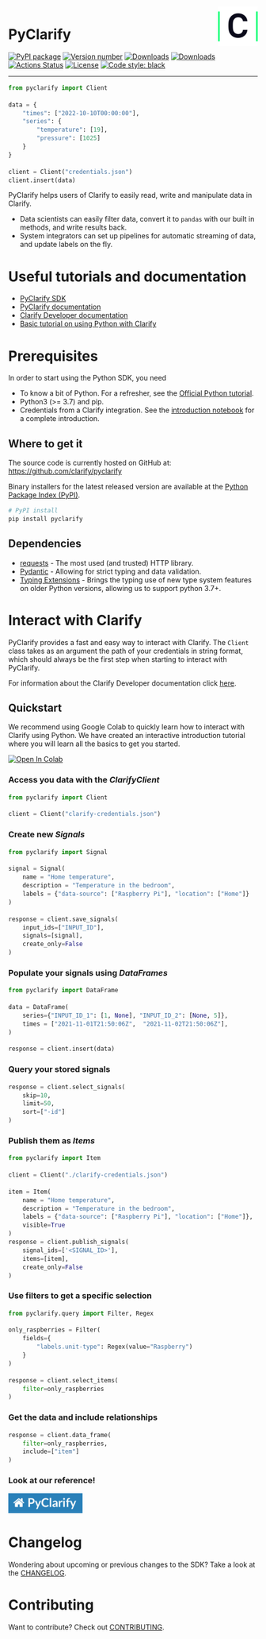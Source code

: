 <a href="https://www.clarify.io">
    <img src="https://raw.githubusercontent.com/clarify/data-science-tutorials/main/media/logo_dark.png" alt="Clarify logo" title="Clarify" align="right" height="80" />
</a>

# PyClarify

[![PyPI package](https://img.shields.io/badge/pip%20install-pyclarify-brightgreen)](https://pypi.org/project/pyclarify/)
[![Version number](https://img.shields.io/pypi/v/pyclarify?color=green&label=version)](https://pypi.org/project/pyclarify/)
[![Downloads](https://static.pepy.tech/badge/pyclarify)](https://pepy.tech/project/pyclarify)
[![Downloads](https://static.pepy.tech/personalized-badge/pyclarify?period=month&units=none&left_color=grey&right_color=blue&left_text=downloads/month)](https://pepy.tech/project/pyclarify)
[![Actions Status](https://github.com/clarify/pyclarify/workflows/Build%20status/badge.svg)](https://github.com/clarify/pyclarify/actions)
[![License](https://img.shields.io/github/license/clarify/pyclarify)](https://github.com/clarify/pyclarify/blob/main/LICENSE)
[![Code style: black](https://img.shields.io/badge/code%20style-black-000000.svg)](https://github.com/ambv/black)

<hr/>

```python
from pyclarify import Client

data = {
    "times": ["2022-10-10T00:00:00"],
    "series": {
        "temperature": [19],
        "pressure": [1025]
    }
}

client = Client("credentials.json")
client.insert(data)
```

PyClarify helps users of Clarify to easily read, write and manipulate data in Clarify.

- Data scientists can easily filter data, convert it to `pandas` with our built in methods, and write results back.
- System integrators can set up pipelines for automatic streaming of data, and update labels on the fly.

# Useful tutorials and documentation

- [PyClarify SDK](https://pypi.org/project/pyclarify/)
- [PyClarify documentation](https://clarify.github.io/pyclarify/)
- [Clarify Developer documentation](https://docs.clarify.io/developers/welcome)
- [Basic tutorial on using Python with Clarify](https://colab.research.google.com/github/clarify/data-science-tutorials/blob/main/tutorials/Introduction.ipynb)

# Prerequisites

In order to start using the Python SDK, you need

- To know a bit of Python. For a refresher, see the [Official Python tutorial](https://docs.python.org/tutorial/).
- Python3 (>= 3.7) and pip.
- Credentials from a Clarify integration. See the [introduction notebook](https://colab.research.google.com/github/clarify/data-science-tutorials/blob/main/tutorials/Introduction.ipynb) for a complete introduction.

## Where to get it

The source code is currently hosted on GitHub at: https://github.com/clarify/pyclarify

Binary installers for the latest released version are available at the [Python
Package Index (PyPI)](https://pypi.org/project/pyclarify).

```sh
# PyPI install
pip install pyclarify
```

## Dependencies

- [requests](https://requests.readthedocs.io/en/latest/) - The most used (and trusted) HTTP library.
- [Pydantic](https://pydantic-docs.helpmanual.io) - Allowing for strict typing and data validation.
- [Typing Extensions](https://typing.readthedocs.io) - Brings the typing use of new type system features on older Python versions, allowing us to support python 3.7+.

# Interact with Clarify

PyClarify provides a fast and easy way to interact with Clarify.
The `Client` class takes as an argument the path of your credentials in string format, which should always be the first step when starting to interact with PyClarify.

For information about the Clarify Developer documentation
click [here](https://docs.clarify.io/developers/welcome).

## Quickstart

We recommend using Google Colab to quickly learn how to interact with Clarify using Python. We have created an interactive introduction tutorial where you will learn all the basics to get you started.

[![Open In Colab](https://colab.research.google.com/assets/colab-badge.svg)](https://colab.research.google.com/github/clarify/data-science-tutorials/blob/main/tutorials/Introduction.ipynb)

### Access you data with the _ClarifyClient_

```python
from pyclarify import Client

client = Client("clarify-credentials.json")
```

### Create new _Signals_

```python
from pyclarify import Signal

signal = Signal(
    name = "Home temperature",
    description = "Temperature in the bedroom",
    labels = {"data-source": ["Raspberry Pi"], "location": ["Home"]}
)

response = client.save_signals(
    input_ids=["INPUT_ID"],
    signals=[signal],
    create_only=False
)
```

### Populate your signals using _DataFrames_

```python
from pyclarify import DataFrame

data = DataFrame(
    series={"INPUT_ID_1": [1, None], "INPUT_ID_2": [None, 5]},
    times = ["2021-11-01T21:50:06Z",  "2021-11-02T21:50:06Z"],
)

response = client.insert(data)
```

### Query your stored signals

```python
response = client.select_signals(
    skip=10,
    limit=50,
    sort=["-id"]
)
```

### Publish them as _Items_

```python
from pyclarify import Item

client = Client("./clarify-credentials.json")

item = Item(
    name = "Home temperature",
    description = "Temperature in the bedroom",
    labels = {"data-source": ["Raspberry Pi"], "location": ["Home"]},
    visible=True
)
response = client.publish_signals(
    signal_ids=['<SIGNAL_ID>'],
    items=[item],
    create_only=False
)
```

### Use filters to get a specific selection

```python
from pyclarify.query import Filter, Regex

only_raspberries = Filter(
    fields={
        "labels.unit-type": Regex(value="Raspberry")
    }
)

response = client.select_items(
    filter=only_raspberries
)
```

### Get the data and include relationships

```python
response = client.data_frame(
    filter=only_raspberries,
    include=["item"]
)
```

### Look at our reference!

[<img src="./docs/source/reference.png" width="150" />](https://clarify.github.io/pyclarify/)

# Changelog

Wondering about upcoming or previous changes to the SDK? Take a look at the [CHANGELOG](https://github.com/clarify/pyclarify/blob/main/CHANGELOG.md).

# Contributing

Want to contribute? Check out [CONTRIBUTING](https://github.com/clarify/pyclarify/blob/main/CONTRIBUTING.md).
